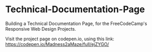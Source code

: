 # Technical-Documentation-Page
Building a Technical Documentation Page, for the FreeCodeCamp's Responsive Web Design Projects.

Visit the project page on codepen.io, using this link: https://codepen.io/Madness2aMaze/full/ejZYGO/
